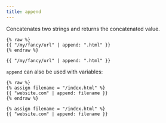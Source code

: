 ```yaml
---
title: append
---
```


Concatenates two strings and returns the concatenated value.

```liquid
{% raw %}
{{ "/my/fancy/url" | append: ".html" }}
{% endraw %}
```

```text
{{ "/my/fancy/url" | append: ".html" }}
```

`append` can also be used with variables:

```liquid
{% raw %}
{% assign filename = "/index.html" %}
{{ "website.com" | append: filename }}
{% endraw %}
```

```text
{% assign filename = "/index.html" %}
{{ "website.com" | append: filename }}
```
